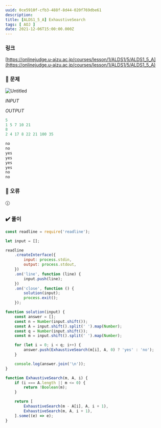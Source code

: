 ```yaml
---
uuid: 0ce5910f-cfb3-488f-8d44-020f769dbe61
description: 
title: [ALDS1_5_A] ExhaustiveSearch
tags: [ AOJ ]
date: 2021-12-06T15:00:00.000Z
---
```








### 링크

[https://onlinejudge.u-aizu.ac.jp/courses/lesson/1/ALDS1/5/ALDS1_5_A](https://onlinejudge.u-aizu.ac.jp/courses/lesson/1/ALDS1/5/ALDS1_5_A)

### 📝 문제

![Untitled](https://vault-r2.dorage.io/0ce5910f-cfb3-488f-8d44-020f769dbe61/untitled.png)

*INPUT*

*OUTPUT*

```jsx
5
1 5 7 10 21
8
2 4 17 8 22 21 100 35
```

```jsx
no
no
yes
yes
yes
yes
no
no
```

### 🚨 오류

<aside>
🕧

</aside>

### ✔️ 풀이

```jsx
const readline = require('readline');

let input = [];

readline
    .createInterface({
        input: process.stdin,
        output: process.stdout,
    })
    .on('line', function (line) {
        input.push(line);
    })
    .on('close', function () {
        solution(input);
        process.exit();
    });

function solution(input) {
    const answer = [];
    const n = Number(input.shift());
    const A = input.shift().split(' ').map(Number);
    const q = Number(input.shift());
    const m = input.shift().split(' ').map(Number);

    for (let i = 0; i < q; i++) {
        answer.push(ExhaustiveSearch(m[i], A, 0) ? 'yes' : 'no');
    }

    console.log(answer.join('\n'));
}

function ExhaustiveSearch(m, A, i) {
    if (i === A.length || m <= 0) {
        return !Boolean(m);
    }

    return [
        ExhaustiveSearch(m - A[i], A, i + 1),
        ExhaustiveSearch(m, A, i + 1),
    ].some((e) => e);
}
```